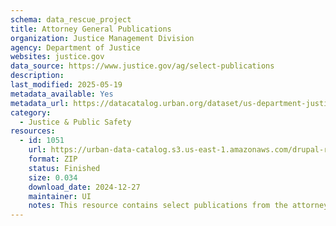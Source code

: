 ```yaml
---
schema: data_rescue_project 
title: Attorney General Publications
organization: Justice Management Division
agency: Department of Justice
websites: justice.gov
data_source: https://www.justice.gov/ag/select-publications
description: 
last_modified: 2025-05-19
metadata_available: Yes
metadata_url: https://datacatalog.urban.org/dataset/us-department-justice-attorney-general-publications
category:
  - Justice & Public Safety 
resources:
  - id: 1051
    url: https://urban-data-catalog.s3.us-east-1.amazonaws.com/drupal-root-live/2025/03/28/justice-and-safety/doj-attorney-general-publications/data.zip
    format: ZIP
    status: Finished
    size: 0.034
    download_date: 2024-12-27
    maintainer: UI
    notes: This resource contains select publications from the attorney general during the Biden administration.
---
```

